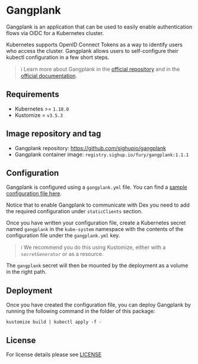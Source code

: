 # Gangplank

<!-- <KFD-DOCS> -->

Gangplank is an application that can be used to easily enable authentication flows via OIDC for a Kubernetes cluster.

Kubernetes supports OpenID Connect Tokens as a way to identify users who access the cluster. Gangplank allows users to self-configure their kubectl configuration in a few short steps.

> ℹ️ Learn more about Gangplank in the [official repository](https://github.com/sighupio/gangplank) and in the [official documentation](https://github.com/sighupio/gangplank/blob/main/docs/README.md).

## Requirements

- Kubernetes >= `1.18.0`
- Kustomize = `v3.5.3`

## Image repository and tag

- Gangplank repository: <https://github.com/sighupio/gangplank>
- Gangplank container image: `registry.sighup.io/fury/gangplank:1.1.1`

## Configuration

Gangplank is configured using a `gangplank.yml` file. You can find a [sample configuration file here](example/gangplank.yml).

Notice that to enable Gangplank to communicate with Dex you need to add the required configuration under `staticClients` section.

Once you have written your configuration file, create a Kubernetes secret named `gangplank` in the `kube-system` namespace with the contents of the configuration file under the `gangplank.yml` key.

> ℹ️ We recommend you do this using Kustomize, either with a `secretGenerator` or as a resource.

The `gangplank` secret will then be mounted by the deployment as a volume in the right path.

## Deployment

Once you have created the configuration file, you can deploy Gangplank by running the following command in the folder of this package:

```shell
kustomize build | kubectl apply -f -
```

## License

For license details please see [LICENSE](https://sighup.io/fury/license)

<!-- </KFD-DOCS> -->
